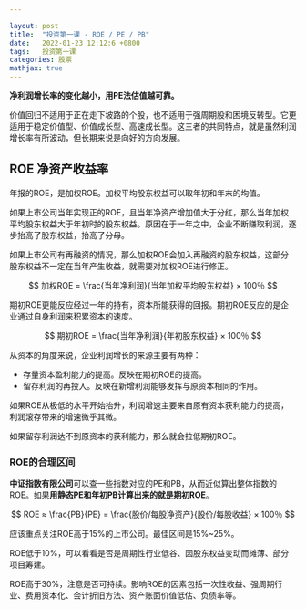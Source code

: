 ```yaml
---

layout: post
title:  "投资第一课 - ROE / PE / PB"
date:   2022-01-23 12:12:6 +0800
tags:   投资第一课
categories: 股票
mathjax: true
---
```


**净利润增长率的变化越小，用PE法估值越可靠。**

价值回归不适用于正在走下坡路的个股，也不适用于强周期股和困境反转型。它更适用于稳定价值型、价值成长型、高速成长型。这三者的共同特点，就是虽然利润增长率有所波动，但长期来说是向好的方向发展。

## ROE 净资产收益率

年报的ROE，是加权ROE。加权平均股东权益可以取年初和年末的均值。

如果上市公司当年实现正的ROE，且当年净资产增加值大于分红，那么当年加权平均股东权益大于年初时的股东权益。原因在于一年之中，企业不断赚取利润，逐步抬高了股东权益，抬高了分母。

如果上市公司有再融资的情况，那么加权ROE会加入再融资的股东权益，这部分股东权益不一定在当年产生收益，就需要对加权ROE进行修正。

$$
加权ROE = \frac{当年净利润}{当年加权平均股东权益} × 100％
$$

期初ROE更能反应经过一年的持有，资本所能获得的回报。期初ROE反应的是企业通过自身利润来积累资本的速度。

$$
期初ROE = \frac{当年净利润}{年初股东权益} × 100％
$$

从资本的角度来说，企业利润增长的来源主要有两种：

+ 存量资本盈利能力的提高。反映在期初ROE的提高。
+ 留存利润的再投入。反映在新增利润能够发挥与原资本相同的作用。

如果ROE从极低的水平开始抬升，利润增速主要来自原有资本获利能力的提高，利润滚存带来的增速微乎其微。

如果留存利润达不到原资本的获利能力，那么就会拉低期初ROE。

### ROE的合理区间

**中证指数有限公司**可以查一些指数对应的PE和PB，从而近似算出整体指数的ROE。如果**用静态PE和年初PB计算出来的就是期初ROE**。

$$
ROE ≈ \frac{PB}{PE} = \frac{股价/每股净资产}{股价/每股收益} × 100％
$$

应该重点关注ROE高于15%的上市公司。最佳区间是15%~25%。

ROE低于10%，可以看看是否是周期性行业低谷、因股东权益变动而摊薄、部分项目筹建。

ROE高于30%，注意是否可持续。影响ROE的因素包括一次性收益、强周期行业、费用资本化、会计折旧方法、资产账面价值低估、负债率等。
